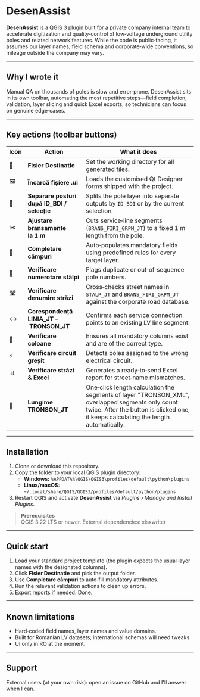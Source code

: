 ﻿# DesenAssist

**DesenAssist** is a QGIS 3 plugin built for a private company internal team to accelerate digitization and quality‑control of low‑voltage underground utility poles and related network features.
While the code is public‑facing, it assumes our layer names, field schema and corporate‑wide conventions, so mileage outside the company may vary.

---

## Why I wrote it
Manual QA on thousands of poles is slow and error‑prone. DesenAssist sits in its own toolbar, automating the most repetitive steps—field completion, validation, layer slicing and quick Excel exports, so technicians can focus on genuine edge‑cases.

---

## Key actions (toolbar buttons)

| Icon | Action | What it does |
|------|--------|--------------|
| 📂 | **Fisier Destinatie** | Set the working directory for all generated files. |
| 🖼️ | **Încarcă fișiere .ui** | Loads the customised Qt Designer forms shipped with the project. |
| 🔀 | **Separare posturi după ID_BDI / selecție** | Splits the pole layer into separate outputs by `ID_BDI` or by the current selection. |
| ✂️ | **Ajustare bransamente la 1 m** | Cuts service‑line segments (`BRANS_FIRI_GRPM_JT`) to a fixed 1 m length from the pole. |
| 🧩 | **Completare câmpuri** | Auto‑populates mandatory fields using predefined rules for every target layer. |
| 🔢 | **Verificare numerotare stâlpi** | Flags duplicate or out‑of‑sequence pole numbers. |
| 🛣️ | **Verificare denumire străzi** | Cross‑checks street names in `STALP_JT` and `BRANS_FIRI_GRPM_JT` against the corporate road database. |
| ↔️ | **Corespondență LINIA_JT – TRONSON_JT** | Confirms each service connection points to an existing LV line segment. |
| 📑 | **Verificare coloane** | Ensures all mandatory columns exist and are of the correct type. |
| ⚡ | **Verificare circuit greșit** | Detects poles assigned to the wrong electrical circuit. |
| 📊 | **Verificare străzi & Excel** | Generates a ready‑to‑send Excel report for street‑name mismatches. |
| 📏 | **Lungime TRONSON_JT** | One‑click length calculation the segments of layer "TRONSON_XML", overlapped segments only count twice. After the button is clicked one, it keeps calculating the length automatically. |

---

## Installation

1. Clone or download this repository.  
2. Copy the folder to your local QGIS plugin directory:  
   * **Windows:** `%APPDATA%\QGIS\QGIS3\profiles\default\python\plugins`  
   * **Linux/macOS:** `~/.local/share/QGIS/QGIS3/profiles/default/python/plugins`
3. Restart QGIS and activate **DesenAssist** via *Plugins › Manage and Install Plugins*.

> **Prerequisites**  
> QGIS 3.22 LTS or newer. External dependencies: xlsxwriter

---

## Quick start

1. Load your standard project template (the plugin expects the usual layer names with the designated columns).
2. Click **Fisier Destinatie** and pick the output folder.
3. Use **Completare câmpuri** to auto‑fill mandatory attributes.
4. Run the relevant validation actions to clean up errors.
5. Export reports if needed. Done.

---

## Known limitations

* Hard‑coded field names, layer names and value domains.  
* Built for Romanian LV datasets; international schemas will need tweaks.  
* UI only in RO at the moment.

---

## Support
 
External users (at your own risk): open an issue on GitHub and I'll answer when I can.
